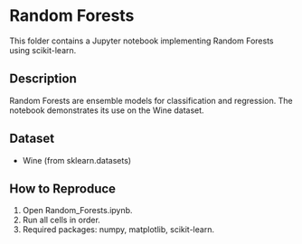 # Random Forests

This folder contains a Jupyter notebook implementing Random Forests using scikit-learn.

## Description
Random Forests are ensemble models for classification and regression. The notebook demonstrates its use on the Wine dataset.

## Dataset
- Wine (from sklearn.datasets)

## How to Reproduce
1. Open Random_Forests.ipynb.
2. Run all cells in order.
3. Required packages: numpy, matplotlib, scikit-learn.
